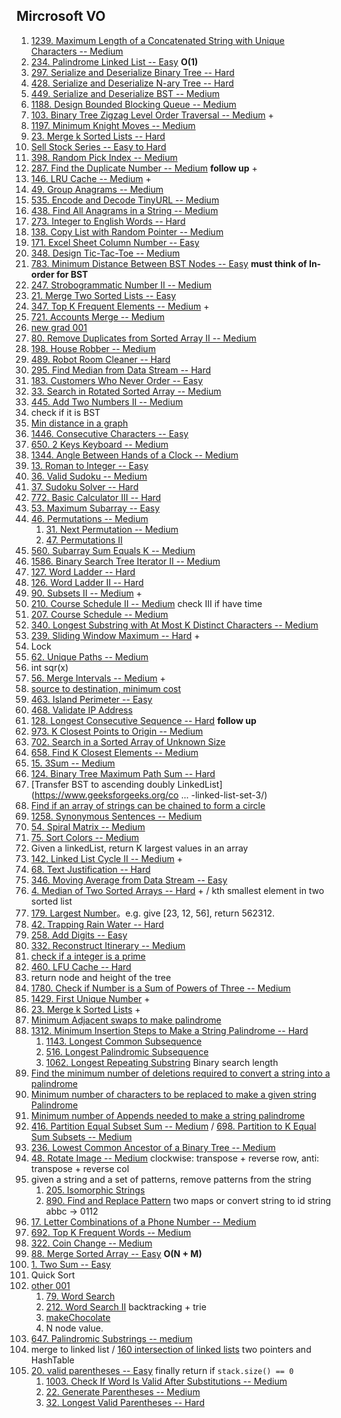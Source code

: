 ## Mircrosoft VO

1. [1239. Maximum Length of a Concatenated String with Unique Characters -- Medium](https://leetcode.com/problems/maximum-length-of-a-concatenated-string-with-unique-characters/)
2. [234. Palindrome Linked List -- Easy](https://leetcode.com/problems/palindrome-linked-list/) **O(1)**
3. [297. Serialize and Deserialize Binary Tree -- Hard](https://leetcode.com/problems/serialize-and-deserialize-binary-tree/)
4. [428. Serialize and Deserialize N-ary Tree -- Hard](https://leetcode.com/problems/serialize-and-deserialize-n-ary-tree/) 
5. [449. Serialize and Deserialize BST -- Medium](https://leetcode.com/problems/serialize-and-deserialize-bst/)
6. [1188. Design Bounded Blocking Queue -- Medium](https://leetcode.com/problems/design-bounded-blocking-queue/) 
7. [103. Binary Tree Zigzag Level Order Traversal -- Medium](https://leetcode.com/problems/binary-tree-zigzag-level-order-traversal/) +
8. [1197. Minimum Knight Moves -- Medium](https://leetcode.com/problems/minimum-knight-moves/)
9. [23. Merge k Sorted Lists -- Hard](https://leetcode.com/problems/merge-k-sorted-lists/)
10. [Sell Stock Series -- Easy to Hard](https://leetcode.com/problemset/all/?search=sell%20stock)
11. [398. Random Pick Index -- Medium](https://leetcode.com/problems/random-pick-index/)
12. [287. Find the Duplicate Number -- Medium](https://leetcode.com/problems/find-the-duplicate-number/) **follow up** +
13. [146. LRU Cache -- Medium](https://leetcode.com/problems/lru-cache/) +
14. [49. Group Anagrams -- Medium](https://leetcode.com/problems/group-anagrams/)
15. [535. Encode and Decode TinyURL -- Medium](https://leetcode.com/problems/encode-and-decode-tinyurl/)
16. [438. Find All Anagrams in a String -- Medium](https://leetcode.com/problems/find-all-anagrams-in-a-string/)
17. [273. Integer to English Words -- Hard](https://leetcode.com/problems/integer-to-english-words/)
18. [138. Copy List with Random Pointer -- Medium](https://leetcode.com/problems/copy-list-with-random-pointer/)
19. [171. Excel Sheet Column Number -- Easy](https://leetcode.com/problems/excel-sheet-column-number/)
20. [348. Design Tic-Tac-Toe -- Medium](https://leetcode.com/problems/design-tic-tac-toe/)
21. [783. Minimum Distance Between BST Nodes -- Easy](https://leetcode.com/problems/minimum-distance-between-bst-nodes/) **must think of In-order for BST**
22. [247. Strobogrammatic Number II -- Medium](https://leetcode.com/problems/strobogrammatic-number-ii/)
23. [21. Merge Two Sorted Lists -- Easy](https://leetcode.com/problems/merge-two-sorted-lists/)
24. [347. Top K Frequent Elements -- Medium](https://leetcode.com/problems/top-k-frequent-elements/) +
25. [721. Accounts Merge -- Medium](https://leetcode.com/problems/accounts-merge/)
26. [new grad 001](https://www.1point3acres.com/bbs/thread-744683-1-1.html)
27. [80. Remove Duplicates from Sorted Array II -- Medium](https://leetcode.com/problems/remove-duplicates-from-sorted-array-ii/)
28. [198. House Robber --  Medium](https://leetcode.com/problems/house-robber/)
29. [489. Robot Room Cleaner --  Hard](https://leetcode.com/problems/robot-room-cleaner/)
30. [295. Find Median from Data Stream -- Hard](https://leetcode.com/problems/find-median-from-data-stream/)
31. [183. Customers Who Never Order -- Easy](https://leetcode.com/problems/customers-who-never-order/)
32. [33. Search in Rotated Sorted Array -- Medium](https://leetcode.com/problems/search-in-rotated-sorted-array/)
33. [445. Add Two Numbers II -- Medium](https://leetcode.com/problems/add-two-numbers-ii/)
34. check if it is BST
35. [Min distance in a graph](https://github.com/yangluo0901/algorithm/blob/master/solutions/MicrosoftVO.java)
36. [1446. Consecutive Characters --  Easy](https://leetcode.com/problems/consecutive-characters/)
37. [650. 2 Keys Keyboard --  Medium](https://leetcode.com/problems/2-keys-keyboard/)
38. [1344. Angle Between Hands of a Clock --  Medium](https://leetcode.com/problems/angle-between-hands-of-a-clock/)
39. [13. Roman to Integer -- Easy](https://leetcode.com/problems/roman-to-integer/)
40. [36. Valid Sudoku -- Medium](https://leetcode.com/problems/valid-sudoku/)
41. [37. Sudoku Solver -- Hard](https://leetcode.com/problems/sudoku-solver/)
42. [772. Basic Calculator III -- Hard](https://leetcode.com/problems/basic-calculator-iii/)
43. [53. Maximum Subarray -- Easy](https://leetcode.com/problems/maximum-subarray/)
44. [46. Permutations -- Medium](https://leetcode.com/problems/permutations/)
    1. [31. Next Permutation -- Medium](https://leetcode.com/problems/next-permutation/)
    2. [47. Permutations II](https://leetcode.com/problems/permutations-ii/)
45. [560. Subarray Sum Equals K -- Medium](https://leetcode.com/problems/subarray-sum-equals-k/)
46. [1586. Binary Search Tree Iterator II -- Medium](https://leetcode.com/problems/binary-search-tree-iterator-ii/)
47. [127. Word Ladder --  Hard](https://leetcode.com/problems/word-ladder/)
48. [126. Word Ladder II -- Hard](https://leetcode.com/problems/word-ladder-ii/)
49. [90. Subsets II -- Medium](https://leetcode.com/problems/subsets-ii/) +
50. [210. Course Schedule II -- Medium](https://leetcode.com/problems/course-schedule-ii/) check III if have time
51. [207. Course Schedule -- Medium](https://leetcode.com/problems/course-schedule/)
52. [340. Longest Substring with At Most K Distinct Characters -- Medium](https://leetcode.com/problems/longest-substring-with-at-most-k-distinct-characters/)
53. [239. Sliding Window Maximum -- Hard](https://leetcode.com/problems/sliding-window-maximum/) +
54. Lock
55. [62. Unique Paths -- Medium](https://leetcode.com/problems/unique-paths/)
56. int sqr(x)
57. [56. Merge Intervals -- Medium](https://leetcode.com/problems/merge-intervals/) +
58. [source to destination, minimum cost](https://www.1point3acres.com/bbs/thread-744749-1-1.html)
59. [463. Island Perimeter -- Easy](https://leetcode.com/problems/island-perimeter/)
60. [468. Validate IP Address](https://leetcode.com/problems/validate-ip-address/)
61. [128. Longest Consecutive Sequence -- Hard](https://leetcode.com/problems/longest-consecutive-sequence/) **follow up**
62. [973. K Closest Points to Origin -- Medium](https://leetcode.com/problems/k-closest-points-to-origin/)
63. [702. Search in a Sorted Array of Unknown Size](https://leetcode.com/problems/search-in-a-sorted-array-of-unknown-size/)
64. [658. Find K Closest Elements -- Medium](https://leetcode.com/problems/find-k-closest-elements/)
65. [15. 3Sum -- Medium](https://leetcode.com/problems/3sum/)
66. [124. Binary Tree Maximum Path Sum -- Hard](https://leetcode.com/problems/binary-tree-maximum-path-sum/)
67. [Transfer BST to ascending doubly LinkedList](https://www.geeksforgeeks.org/co ... -linked-list-set-3/)
68. [Find if an array of strings can be chained to form a circle](https://www.geeksforgeeks.org/given-array-strings-find-strings-can-chained-form-circle/)
69. [1258. Synonymous Sentences -- Medium](https://leetcode.com/problems/synonymous-sentences/)
70. [54. Spiral Matrix -- Medium](https://leetcode.com/problems/spiral-matrix/)
71. [75. Sort Colors -- Medium](https://leetcode.com/problems/sort-colors/)
72. Given a linkedList, return K largest values in an array
73. [142. Linked List Cycle II -- Medium](https://leetcode.com/problems/linked-list-cycle-ii/) +
75. [68. Text Justification -- Hard](https://leetcode.com/problems/text-justification/)
76. [346. Moving Average from Data Stream -- Easy](https://leetcode.com/problems/moving-average-from-data-stream/)
77. [4. Median of Two Sorted Arrays -- Hard](https://leetcode.com/problems/median-of-two-sorted-arrays/) + / kth smallest element in two sorted list
78. [179. Largest Number](https://leetcode.com/problems/largest-number/)。e.g. give [23, 12, 56], return 562312.
79. [42. Trapping Rain Water -- Hard](https://leetcode.com/problems/trapping-rain-water/)
80. [258. Add Digits -- Easy](https://leetcode.com/problems/add-digits/)
80. [332. Reconstruct Itinerary -- Medium](https://leetcode.com/problems/reconstruct-itinerary/)
83. [check if a integer is a prime](https://github.com/yangluo0901/algorithm/blob/master/solutions/SieveOfEratosthenes.java)
84. [460. LFU Cache -- Hard](https://leetcode.com/problems/lfu-cache/)
85. return node and height of the tree
86. [1780. Check if Number is a Sum of Powers of Three -- Medium](https://leetcode.com/problems/check-if-number-is-a-sum-of-powers-of-three/)
87. [1429. First Unique Number](https://leetcode.com/problems/first-unique-number/) +
88. [23. Merge k Sorted Lists](https://leetcode.com/problems/merge-k-sorted-lists/) +
89. [Minimum Adjacent swaps to make palindrome](https://leetcode.com/discuss/interview-question/351783/)
90. [1312. Minimum Insertion Steps to Make a String Palindrome -- Hard](https://leetcode.com/problems/minimum-insertion-steps-to-make-a-string-palindrome/)
    1. [1143. Longest Common Subsequence](https://leetcode.com/problems/longest-common-subsequence/)
    2. [516. Longest Palindromic Subsequence](https://leetcode.com/problems/longest-palindromic-subsequence/)
    3. [1062. Longest Repeating Substring](https://leetcode.com/problems/longest-repeating-substring/) Binary search length
91. [Find the minimum number of deletions required to convert a string into a palindrome](https://www.techiedelight.com/find-minimum-number-deletions-convert-string-into-palindrome/)
92. [Minimum number of characters to be replaced to make a given string Palindrome](https://www.geeksforgeeks.org/minimum-number-of-characters-to-be-replaced-to-make-a-given-string-palindrome/)
93. [Minimum number of Appends needed to make a string palindrome](https://www.geeksforgeeks.org/minimum-number-appends-needed-make-string-palindrome/)
94. [416. Partition Equal Subset Sum -- Medium](https://leetcode.com/problems/partition-equal-subset-sum/) / [698. Partition to K Equal Sum Subsets -- Medium](https://leetcode.com/problems/partition-to-k-equal-sum-subsets/)
95. [236. Lowest Common Ancestor of a Binary Tree -- Medium](https://leetcode.com/problems/lowest-common-ancestor-of-a-binary-tree/)
94. [48. Rotate Image -- Medium](https://leetcode.com/problems/rotate-image/) clockwise: transpose + reverse row, anti: transpose + reverse col
99. given a string and a set of patterns, remove patterns from the string
    1. [205. Isomorphic Strings](https://leetcode.com/problems/isomorphic-strings/)
    2. [890. Find and Replace Pattern](https://leetcode.com/problems/find-and-replace-pattern/) two maps or convert string to id string abbc -> 0112
100. [17. Letter Combinations of a Phone Number -- Medium](https://leetcode.com/problems/letter-combinations-of-a-phone-number/)
101. [692. Top K Frequent Words -- Medium](https://leetcode.com/problems/top-k-frequent-words/)
102. [322. Coin Change --  Medium](https://leetcode.com/problems/coin-change/)
103. [88. Merge Sorted Array -- Easy](https://leetcode.com/problems/merge-sorted-array/) **O(N + M)**
104. [1. Two Sum -- Easy](https://leetcode.com/problems/two-sum/)
105. Quick Sort
106. [other 001](https://www.1point3acres.com/bbs/thread-707924-1-1.html)
     1. [79. Word Search](https://leetcode.com/problems/word-search/)
     2. [212. Word Search II](https://leetcode.com/problems/word-search-ii/) backtracking + trie
     3. [makeChocolate](https://codingbat.com/prob/p191363)
     4. N node value.
107. [647. Palindromic Substrings -- medium](https://leetcode.com/problems/palindromic-substrings/)
108. merge to linked list / [160 intersection of linked lists](https://leetcode.com/problems/intersection-of-two-linked-lists/) two pointers and HashTable
105. [20. valid parentheses -- Easy](https://leetcode.com/problems/valid-parentheses/) finally return if `stack.size() == 0`
     1. [1003. Check If Word Is Valid After Substitutions -- Medium](https://leetcode.com/problems/check-if-word-is-valid-after-substitutions/)
     2. [22. Generate Parentheses -- Medium](https://leetcode.com/problems/generate-parentheses/)
     3. [32. Longest Valid Parentheses -- Hard](https://leetcode.com/problems/longest-valid-parentheses/)

